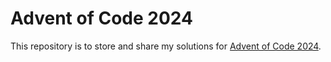 # Advent of Code 2024

This repository is to store and share my solutions for [Advent of Code 2024](https://adventofcode.com/2024).
